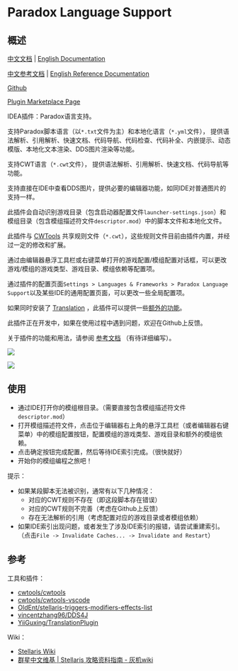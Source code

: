 # Paradox Language Support

## 概述

[中文文档](README.md) | [English Documentation](README_en.md)

[中文参考文档](https://windea.icu/Paradox-Language-Support/#/zh/) | [English Reference Documentation](https://windea.icu/Paradox-Language-Support/#/en/)

[Github](https://github.com/DragonKnightOfBreeze/Paradox-Language-Support)

[Plugin Marketplace Page](https://plugins.jetbrains.com/plugin/16825-paradox-language-support)

IDEA插件：Paradox语言支持。

支持Paradox脚本语言（以`*.txt`文件为主）和本地化语言（`*.yml`文件），
提供语法解析、引用解析、快速文档、代码导航、代码检查、代码补全、内嵌提示、动态模版、本地化文本渲染、DDS图片渲染等功能。

支持CWT语言（`*.cwt`文件），
提供语法解析、引用解析、快速文档、代码导航等功能。

支持直接在IDE中查看DDS图片，提供必要的编辑器功能，如同IDE对普通图片的支持一样。

此插件会自动识别游戏目录（包含启动器配置文件`launcher-settings.json`）和模组目录（包含模组描述符文件`descriptor.mod`）中的脚本文件和本地化文件。

此插件与 [CWTools](https://github.com/cwtools/cwtools-vscode) 共享规则文件（`*.cwt`），这些规则文件目前由插件内置，并经过一定的修改和扩展。

通过由编辑器悬浮工具栏或右键菜单打开的游戏配置/模组配置对话框，可以更改游戏/模组的游戏类型、游戏目录、模组依赖等配置项。

通过插件的配置页面`Settings > Languages & Frameworks > Paradox Language Support`以及某些IDE的通用配置页面，可以更改一些全局配置项。

如果同时安装了 [Translation](https://github.com/YiiGuxing/TranslationPlugin) ，此插件可以提供一些[额外的功能](https://windea.icu/Paradox-Language-Support/#/zh/plugin-integration.md)。

此插件正在开发中，如果在使用过程中遇到问题，欢迎在Github上反馈。

关于插件的功能和用法，请参阅 [参考文档](https://windea.icu/Paradox-Language-Support/#/zh/) （有待详细编写）。

![](https://windea.icu/Paradox-Language-Support/assets/images/script_file_preview_zh.png)

![](https://windea.icu/Paradox-Language-Support/assets/images/localisation_file_preview_zh.png)

## 使用

* 通过IDE打开你的模组根目录。（需要直接包含模组描述符文件`descriptor.mod`）
* 打开模组描述符文件，点击位于编辑器右上角的悬浮工具栏（或者编辑器右键菜单）中的模组配置按钮，配置模组的游戏类型、游戏目录和额外的模组依赖。
* 点击确定按钮完成配置，然后等待IDE索引完成。（很快就好）
* 开始你的模组编程之旅吧！

提示：

* 如果某段脚本无法被识别，通常有以下几种情况：
  * 对应的CWT规则不存在（即这段脚本存在错误）
  * 对应的CWT规则不完善（考虑在Github上反馈）
  * 存在无法解析的引用（考虑配置对应的游戏目录或者模组依赖）
* 如果IDE索引出现问题，或者发生了涉及IDE索引的报错，请尝试重建索引。
  （点击`File -> Invalidate Caches... -> Invalidate and Restart`）

## 参考

工具和插件：

* [cwtools/cwtools](https://github.com/cwtools/cwtools)
* [cwtools/cwtools-vscode](https://github.com/cwtools/cwtools-vscode)
* [OldEnt/stellaris-triggers-modifiers-effects-list](https://github.com/OldEnt/stellaris-triggers-modifiers-effects-list)
* [vincentzhang96/DDS4J](https://github.com/vincentzhang96/DDS4J)
* [YiiGuxing/TranslationPlugin](https://github.com/YiiGuxing/TranslationPlugin)

Wiki：

* [Stellaris Wiki](https://stellaris.paradoxwikis.com/Stellaris_Wiki)
* [群星中文维基 | Stellaris 攻略资料指南 - 灰机wiki](https://qunxing.huijiwiki.com/wiki/%E9%A6%96%E9%A1%B5)